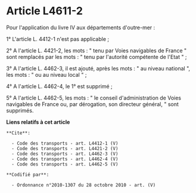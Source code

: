 # Article L4611-2

Pour l'application du livre IV aux départements d'outre-mer : 

1° L'article L. 4412-1 n'est pas applicable ; 

2° A l'article L. 4421-2, les mots : " tenu par Voies navigables de France " sont remplacés par les mots : " tenu par
l'autorité compétente de l'Etat " ; 

3° A l'article L. 4462-3, il est ajouté, après les mots : " au niveau national ", les mots : " ou au niveau local " ; 

4° A l'article L. 4462-4, le 1° est supprimé ; 

5° A l'article L. 4462-5, les mots : " le conseil d'administration de Voies navigables de France ou, par dérogation, son
directeur général, " sont supprimés.

**Liens relatifs à cet article**

	**Cite**:

	  - Code des transports - art. L4412-1 (V)
	  - Code des transports - art. L4421-2 (V)
	  - Code des transports - art. L4462-3 (V)
	  - Code des transports - art. L4462-4 (V)
	  - Code des transports - art. L4462-5 (V)

	**Codifié par**:

	  - Ordonnance n°2010-1307 du 28 octobre 2010 - art. (V)
